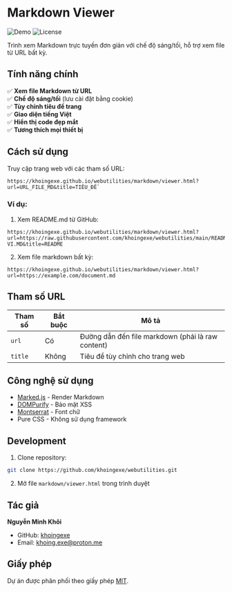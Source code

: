 # Markdown Viewer

![Demo](https://img.shields.io/badge/demo-available-green) 
![License](https://img.shields.io/badge/license-MIT-blue)

Trình xem Markdown trực tuyến đơn giản với chế độ sáng/tối, hỗ trợ xem file từ URL bất kỳ.

## Tính năng chính

✅ **Xem file Markdown từ URL**  
✅ **Chế độ sáng/tối** (lưu cài đặt bằng cookie)  
✅ **Tùy chỉnh tiêu đề trang**  
✅ **Giao diện tiếng Việt**  
✅ **Hiển thị code đẹp mắt**  
✅ **Tương thích mọi thiết bị**  

## Cách sử dụng

Truy cập trang web với các tham số URL:

```
https://khoingexe.github.io/webutilities/markdown/viewer.html?url=URL_FILE_MD&title=TIÊU_ĐỀ
```

### Ví dụ:

1. Xem README.md từ GitHub:
```
https://khoingexe.github.io/webutilities/markdown/viewer.html?url=https://raw.githubusercontent.com/khoingexe/webutilities/main/README-VI.MD&title=README
```

2. Xem file markdown bất kỳ:
```
https://khoingexe.github.io/webutilities/markdown/viewer.html?url=https://example.com/document.md
```

## Tham số URL

| Tham số | Bắt buộc | Mô tả |
|---------|----------|-------|
| `url`   | Có       | Đường dẫn đến file markdown (phải là raw content) |
| `title` | Không    | Tiêu đề tùy chỉnh cho trang web |

## Công nghệ sử dụng

- [Marked.js](https://marked.js.org/) - Render Markdown
- [DOMPurify](https://github.com/cure53/DOMPurify) - Bảo mật XSS
- [Montserrat](https://fonts.google.com/specimen/Montserrat) - Font chữ
- Pure CSS - Không sử dụng framework

## Development

1. Clone repository:
```bash
git clone https://github.com/khoingexe/webutilities.git
```

2. Mở file `markdown/viewer.html` trong trình duyệt

## Tác giả

**Nguyễn Minh Khôi**  
- GitHub: [khoingexe](https://github.com/khoingexe)
- Email: khoing.exe@proton.me

## Giấy phép

Dự án được phân phối theo giấy phép [MIT](LICENSE).